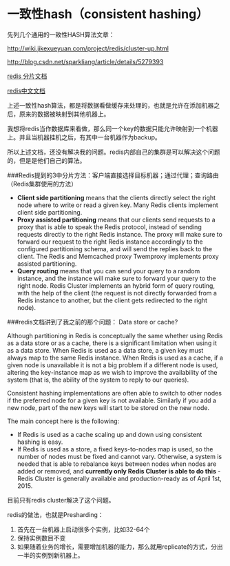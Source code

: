 # 一致性hash（consistent hashing）

先列几个通用的一致性HASH算法文章：

http://wiki.jikexueyuan.com/project/redis/cluster-up.html

http://blog.csdn.net/sparkliang/article/details/5279393

[redis 分片文档](http://redis.io/topics/partitioning)

[redis中文文档](http://www.redis.cn/documentation.html)

上述一致性hash算法，都是将数据看做缓存来处理的，也就是允许在添加机器之后，原来的数据被映射到其他机器上。

我想将redis当作数据库来看做，那么同一个key的数据只能允许映射到一个机器上。并且当机器挂机之后，有其中一台机器作为backup。

所以上述文档，还没有解决我的问题。redis内部自己的集群是可以解决这个问题的，但是是他们自己的算法。

###Redis提到的3中分片方法：客户端直接选择目标机器；通过代理；查询路由（Redis集群使用的方法）

* **Client side partitioning** means that the clients directly select the right node where to write or read a given key. Many Redis clients implement client side partitioning.
* **Proxy assisted partitioning** means that our clients send requests to a proxy that is able to speak the Redis protocol, instead of sending requests directly to the right Redis instance. The proxy will make sure to forward our request to the right Redis instance accordingly to the configured partitioning schema, and will send the replies back to the client. The Redis and Memcached proxy Twemproxy implements proxy assisted partitioning.
* **Query routing** means that you can send your query to a random instance, and the instance will make sure to forward your query to the right node. Redis Cluster implements an hybrid form of query routing, with the help of the client (the request is not directly forwarded from a Redis instance to another, but the client gets redirected to the right node).



###redis文档讲到了我之前的那个问题： Data store or cache?

Although partitioning in Redis is conceptually the same whether using Redis as a data store or as a cache, there is a significant limitation when using it as a data store. When Redis is used as a data store, a given key must always map to the same Redis instance. When Redis is used as a cache, if a given node is unavailable it is not a big problem if a different node is used, altering the key-instance map as we wish to improve the availability of the system (that is, the ability of the system to reply to our queries).

Consistent hashing implementations are often able to switch to other nodes if the preferred node for a given key is not available. Similarly if you add a new node, part of the new keys will start to be stored on the new node.

The main concept here is the following:

* If Redis is used as a cache scaling up and down using consistent hashing is easy.
* If Redis is used as a store, a fixed keys-to-nodes map is used, so the number of nodes must be fixed and cannot vary. Otherwise, a system is needed that is able to rebalance keys between nodes when nodes are added or removed, and **currently only Redis Cluster is able to do this** - Redis Cluster is generally available and production-ready as of April 1st, 2015.

目前只有redis cluster解决了这个问题。

redis的做法，也就是Presharding：
1. 首先在一台机器上启动很多个实例，比如32-64个
2. 保持实例数目不变
3. 如果随着业务的增长，需要增加机器的能力，那么就用replicate的方式，分出一半的实例到新机器上。